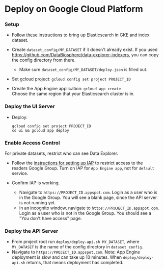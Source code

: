 # Deploy on Google Cloud Platform

### Setup

* [Follow these instructions](https://github.com/DataBiosphere/data-explorer-indexers/tree/master/bigquery/deploy)
  to bring up Elasticsearch in GKE and index dataset.

* Create `dataset_config/MY_DATASET` if it doesn't already exist. If you used
  https://github.com/DataBiosphere/data-explorer-indexers, you can copy the
  config directory from there.

  * Make sure `dataset_config/MY_DATASET/deploy.json` is filled out.

* Set gcloud project: `gcloud config set project PROJECT_ID`

* Create the App Engine application: `gcloud app create`  
  Choose the same region that your Elasticsearch cluster is in.

### Deploy the UI Server

* Deploy:
  ```
  gcloud config set project PROJECT_ID
  cd ui && gcloud app deploy
  ```

### Enable Access Control

For private datasets, restrict who can see Data Explorer.

* Follow the [instructions for setting up IAP](https://cloud.google.com/iap/docs/app-engine-quickstart#enabling_iap)
  to restrict access to the readers Google Group. Turn on IAP for
  `App Engine app`, not for `default` service.

* Confirm IAP is working.
  * Navigate to `https://PROJECT_ID.appspot.com`. Login as a user who is in the
    Google Group. You will see a blank page, since the API server is not running
    yet.
  * In an incognito window, navigate to `https://PROJECT_ID.appspot.com`. Login
    as a user who is not in the Google Group. You should see a "You don't have
    access" page.

### Deploy the API Server

* From project root run `deploy/deploy-api.sh MY_DATASET`, where `MY_DATASET` is
  the name of the config directory in `dataset_config`.
* Navigate to `https://PROJECT_ID.appspot.com`. Note: App Engine deployment is
  slow and can take up 10 minutes. When `deploy/deploy-api.sh` returns, that means
  deployment has completed.
